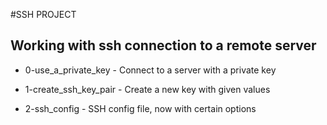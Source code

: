 #SSH PROJECT

## Working with ssh connection to a remote server

* 0-use_a_private_key - Connect to a server with a private key

* 1-create_ssh_key_pair - Create a new key with given values

* 2-ssh_config - SSH config file, now with certain options
